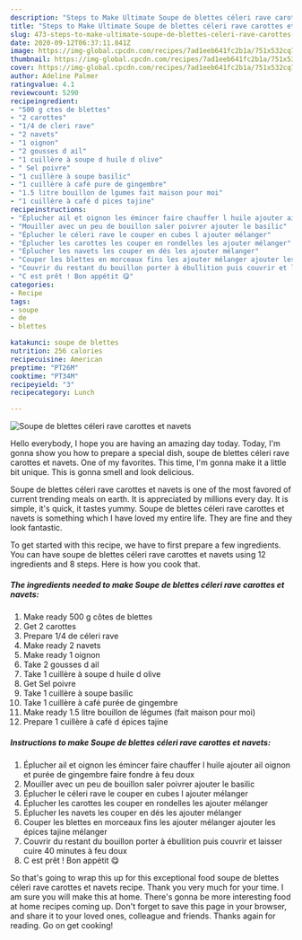 ```yaml
---
description: "Steps to Make Ultimate Soupe de blettes céleri rave carottes et navets"
title: "Steps to Make Ultimate Soupe de blettes céleri rave carottes et navets"
slug: 473-steps-to-make-ultimate-soupe-de-blettes-celeri-rave-carottes-et-navets
date: 2020-09-12T06:37:11.841Z
image: https://img-global.cpcdn.com/recipes/7ad1eeb641fc2b1a/751x532cq70/soupe-de-blettes-celeri-rave-carottes-et-navets-photo-principale-de-la-recette.jpg
thumbnail: https://img-global.cpcdn.com/recipes/7ad1eeb641fc2b1a/751x532cq70/soupe-de-blettes-celeri-rave-carottes-et-navets-photo-principale-de-la-recette.jpg
cover: https://img-global.cpcdn.com/recipes/7ad1eeb641fc2b1a/751x532cq70/soupe-de-blettes-celeri-rave-carottes-et-navets-photo-principale-de-la-recette.jpg
author: Adeline Palmer
ratingvalue: 4.1
reviewcount: 5290
recipeingredient:
- "500 g ctes de blettes"
- "2 carottes"
- "1/4 de cleri rave"
- "2 navets"
- "1 oignon"
- "2 gousses d ail"
- "1 cuillère à soupe d huile d olive"
- " Sel poivre"
- "1 cuillère à soupe basilic"
- "1 cuillère à café pure de gingembre"
- "1.5 litre bouillon de lgumes fait maison pour moi"
- "1 cuillère à café d pices tajine"
recipeinstructions:
- "Éplucher ail et oignon les émincer faire chauffer l huile ajouter ail oignon et purée de gingembre faire fondre à feu doux"
- "Mouiller avec un peu de bouillon saler poivrer ajouter le basilic"
- "Éplucher le céleri rave le couper en cubes l ajouter mélanger"
- "Éplucher les carottes les couper en rondelles les ajouter mélanger"
- "Éplucher les navets les couper en dés les ajouter mélanger"
- "Couper les blettes en morceaux fins les ajouter mélanger ajouter les épices tajine mélanger"
- "Couvrir du restant du bouillon porter à ébullition puis couvrir et laisser cuire 40 minutes à feu doux"
- "C est prêt ! Bon appétit 😋"
categories:
- Recipe
tags:
- soupe
- de
- blettes

katakunci: soupe de blettes 
nutrition: 256 calories
recipecuisine: American
preptime: "PT26M"
cooktime: "PT34M"
recipeyield: "3"
recipecategory: Lunch

---
```



![Soupe de blettes céleri rave carottes et navets](https://img-global.cpcdn.com/recipes/7ad1eeb641fc2b1a/751x532cq70/soupe-de-blettes-celeri-rave-carottes-et-navets-photo-principale-de-la-recette.jpg)

Hello everybody, I hope you are having an amazing day today. Today, I'm gonna show you how to prepare a special dish, soupe de blettes céleri rave carottes et navets. One of my favorites. This time, I'm gonna make it a little bit unique. This is gonna smell and look delicious.

Soupe de blettes céleri rave carottes et navets is one of the most favored of current trending meals on earth. It is appreciated by millions every day. It is simple, it's quick, it tastes yummy. Soupe de blettes céleri rave carottes et navets is something which I have loved my entire life. They are fine and they look fantastic.




To get started with this recipe, we have to first prepare a few ingredients. You can have soupe de blettes céleri rave carottes et navets using 12 ingredients and 8 steps. Here is how you cook that.

<!--inarticleads1-->

##### The ingredients needed to make Soupe de blettes céleri rave carottes et navets:

1. Make ready 500 g côtes de blettes
1. Get 2 carottes
1. Prepare 1/4 de céleri rave
1. Make ready 2 navets
1. Make ready 1 oignon
1. Take 2 gousses d ail
1. Take 1 cuillère à soupe d huile d olive
1. Get  Sel poivre
1. Take 1 cuillère à soupe basilic
1. Take 1 cuillère à café purée de gingembre
1. Make ready 1.5 litre bouillon de légumes (fait maison pour moi)
1. Prepare 1 cuillère à café d épices tajine




<!--inarticleads2-->

##### Instructions to make Soupe de blettes céleri rave carottes et navets:

1. Éplucher ail et oignon les émincer faire chauffer l huile ajouter ail oignon et purée de gingembre faire fondre à feu doux
1. Mouiller avec un peu de bouillon saler poivrer ajouter le basilic
1. Éplucher le céleri rave le couper en cubes l ajouter mélanger
1. Éplucher les carottes les couper en rondelles les ajouter mélanger
1. Éplucher les navets les couper en dés les ajouter mélanger
1. Couper les blettes en morceaux fins les ajouter mélanger ajouter les épices tajine mélanger
1. Couvrir du restant du bouillon porter à ébullition puis couvrir et laisser cuire 40 minutes à feu doux
1. C est prêt ! Bon appétit 😋




So that's going to wrap this up for this exceptional food soupe de blettes céleri rave carottes et navets recipe. Thank you very much for your time. I am sure you will make this at home. There's gonna be more interesting food at home recipes coming up. Don't forget to save this page in your browser, and share it to your loved ones, colleague and friends. Thanks again for reading. Go on get cooking!
